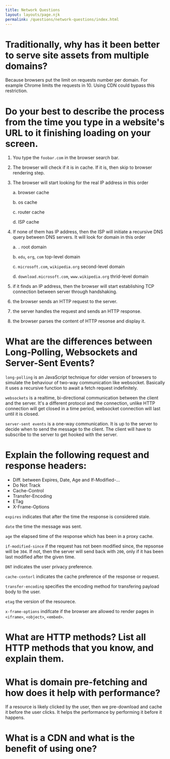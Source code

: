 ```yaml
---
title: Network Questions
layout: layouts/page.njk
permalink: /questions/network-questions/index.html
---
```


# Traditionally, why has it been better to serve site assets from multiple domains?

Because browsers put the limit on requests number per domain. For example Chrome limits the requests in 10. Using CDN could bypass this restriction.

# Do your best to describe the process from the time you type in a website's URL to it finishing loading on your screen.

1. You type the `foobar.com` in the browser search bar.
2. The browser will check if it is in cache. If it is, then skip to browser rendering step.
3. The browser will start looking for the real IP address in this order

   a. browser cache

   b. os cache

   c. router cache

   d. ISP cache

4. If none of them has IP address, then the ISP will initiate a recursive DNS query between DNS servers. It will look for domain in this order

   a. `.` root domain

   b. `edu`, `org`, `com` top-level domain

   c. `microsoft.com`, `wikipedia.org` second-level domain

   d. `download.microsoft.com`, `www.wikipedia.org` thrid-level domain

5. if it finds an IP address, then the browser will start establishing TCP connection between server through handshaking.
6. the browser sends an HTTP request to the server.
7. the server handles the request and sends an HTTP response.
8. the browser parses the content of HTTP resonse and display it.

# What are the differences between Long-Polling, Websockets and Server-Sent Events?

`long-polling` is an JavaScript technique for older version of browsers to simulate the behaviour of two-way communication like websocket. Basically it uses a recursive function to await a fetch request indefinitely.

`websockets` is a realtime, bi-directional communication between the client and the server. It's a different protocol and the connection, unlike HTTP connection will get closed in a time period, websocket connection will last until it is closed.

`server-sent events` is a one-way communication. It is up to the server to decide when to send the message to the client. The client will have to subscribe to the server to get hooked with the server.

# Explain the following request and response headers:

- Diff. between Expires, Date, Age and If-Modified-...
- Do Not Track
- Cache-Control
- Transfer-Encoding
- ETag
- X-Frame-Options

`expires` indicates that after the time the response is considered stale.

`date` the time the message was sent.

`age` the elapsed time of the response which has been in a proxy cache.

`if-modified-since` if the request has not been modified since, the repsonse will be `304`. If not, then the server will send back with `200`, only if it has been last modified after the given time.

`DNT` indicates the user privacy preference.

`cache-contorl` indicates the cache preference of the response or request.

`transfer-encoding` specifies the encoding method for transfering payload body to the user.

`etag` the version of the resourece.

`x-frame-options` indifcate if the browser are allowed to render pages in `<iframe>`, `<object>`, `<embed>`.

# What are HTTP methods? List all HTTP methods that you know, and explain them.

# What is domain pre-fetching and how does it help with performance?

If a resource is likely clicked by the user, then we pre-download and cache it before the user clicks. It helps the performance by performing it before it happens.

# What is a CDN and what is the benefit of using one?

